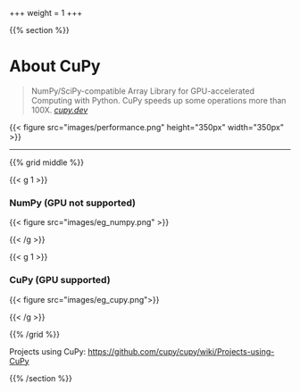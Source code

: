 +++
weight = 1
+++

<!-- Start vertical slides -->
{{% section %}}


# About CuPy

> NumPy/SciPy-compatible Array Library for GPU-accelerated Computing with Python.
> CuPy speeds up some operations more than 100X.
> <cite>[cupy.dev](https://cupy.dev/)</cite>

{{< figure src="images/performance.png" height="350px" width="350px" >}}

---

{{% grid middle %}}


{{< g 1 >}}

### NumPy (GPU not supported)

{{< figure src="images/eg_numpy.png" >}}

{{< /g >}}


{{< g 1 >}}

### CuPy (GPU supported)

{{< figure src="images/eg_cupy.png">}}

{{< /g >}}


{{% /grid %}}

Projects using CuPy: https://github.com/cupy/cupy/wiki/Projects-using-CuPy

<!-- End vertical slides -->
{{% /section %}}
